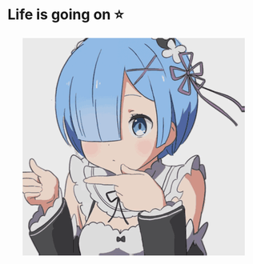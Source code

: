
# Life is going on ⭐️

<p align="center">
  <img align="center" src="https://github.com/zouxyan/zouxyan/blob/main/leimugif.gif"/>
</p>
